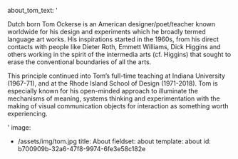 about_tom_text: '<p>Dutch born Tom Ockerse is an American designer/poet/teacher known worldwide for his design and experiments which he broadly termed language art works. His inspirations started in the 1960s, from his direct contacts with people like Dieter Roth, Emmett Williams, Dick Higgins and others working in the spirit of the intermedia arts (cf. Higgins) that sought to erase the conventional boundaries of all the arts.</p><p>This principle continued into Tom’s full-time teaching at Indiana University (1967-71), and at the Rhode Island School of Design (1971-2018). Tom is especially known for his open-minded approach to illuminate the mechanisms of meaning, systems thinking and experimentation with the making of visual communication objects for interaction as something worth experiencing.</p>'
image:
  - /assets/img/tom.jpg
title: About
fieldset: about
template: about
id: b700909b-32a6-47f8-9974-6fe3e58c182e

